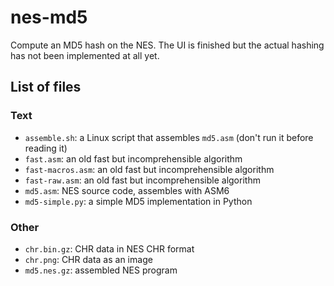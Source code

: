 # nes-md5
Compute an MD5 hash on the NES. The UI is finished but the actual hashing has not been implemented at all yet.

## List of files

### Text
* `assemble.sh`: a Linux script that assembles `md5.asm` (don't run it before reading it)
* `fast.asm`: an old fast but incomprehensible algorithm
* `fast-macros.asm`: an old fast but incomprehensible algorithm
* `fast-raw.asm`: an old fast but incomprehensible algorithm
* `md5.asm`: NES source code, assembles with ASM6
* `md5-simple.py`: a simple MD5 implementation in Python

### Other
* `chr.bin.gz`: CHR data in NES CHR format
* `chr.png`: CHR data as an image
* `md5.nes.gz`: assembled NES program
